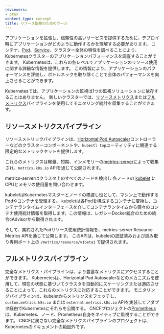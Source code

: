 ```yaml
---
reviewers:
- ptux
content_type: concept
title: リソース監視のためのツール
---
```


<!-- overview -->

アプリケーションを拡張し、信頼性の高いサービスを提供するために、デプロイ時にアプリケーションがどのように動作するかを理解する必要があります。
コンテナ、[Pod](/docs/concepts/workloads/pods/)、[Service](/docs/concepts/services-networking/service/)、クラスター全体の特性を調べることにより、Kubernetesクラスターのアプリケーションパフォーマンスを調査することができます。
Kubernetesは、これらの各レベルでアプリケーションのリソース使用に関する詳細な情報を提供します。
この情報により、アプリケーションのパフォーマンスを評価し、ボトルネックを取り除くことで全体のパフォーマンスを向上させることができます。

<!-- body -->

Kubernetesでは、アプリケーションの監視は1つの監視ソリューションに依存することはありません。
新しいクラスターでは、[リソースメトリクス](#resource-metrics-pipeline)または[フルメトリクス](#full-metrics-pipeline)パイプラインを使用してモニタリング統計を収集することができます。

## リソースメトリクスパイプライン

リソースメトリックパイプラインは、[Horizontal Pod Autoscaler](/docs/tasks/run-application/horizontal-pod-autoscale/)コントローラーなどのクラスターコンポーネントや、`kubectl top`ユーティリティに関連する限定的なメトリックセットを提供します。

これらのメトリクスは軽量、短期、インメモリーの[metrics-server](https://github.com/kubernetes-sigs/metrics-server)によって収集され、`metrics.k8s.io` APIを通じて公開されます。

metrics-serverはクラスタ上のすべてのノードを検出し
各ノードの [kubelet](/docs/reference/command-line-tools-reference/kubelet/) にCPUとメモリの使用量を問い合わせます。

kubeletはKubernetesマスターとノードの橋渡し役として、マシン上で動作するPodやコンテナを管理する。
kubeletは各Podを構成するコンテナに変換し、コンテナランタイムインターフェースを介してコンテナランタイムから個々のコンテナ使用統計情報を取得します。この情報は、レガシーDocker統合のための統合cAdvisorから取得されます。

そして、集約されたPodリソース使用統計情報を、metrics-server Resource Metrics APIを通じて公開します。
このAPIは、kubeletの認証済みおよび読み取り専用ポート上の `/metrics/resource/v1beta1` で提供されます。

## フルメトリクスパイプライン

完全なメトリクス・パイプラインは、より豊富なメトリクスにアクセスすることができます。
Kubernetesは、Horizontal Pod Autoscalerなどのメカニズムを使用して、現在の状態に基づいてクラスタを自動的にスケーリングまたは適応させることによって、これらのメトリクスに対応することができます。
モニタリングパイプラインは、kubeletからメトリクスをフェッチし、`custom.metrics.k8s.io` または `external.metrics.k8s.io` APIを実装してアダプタ経由でKubernetesにそれらを公開する。
CNCFプロジェクトの[Prometheus](https://prometheus.io)は、Kubernetes、ノード、Prometheus自身をネイティブに監視することができます。
CNCFに属さない完全なメトリクスパイプラインのプロジェクトは、Kubernetesのドキュメントの範囲外です。



